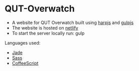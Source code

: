 # QUT-Overwatch
* A website for QUT Overwatch built using [harpjs](http://harpjs.com/) and [gulpjs](https://gulpjs.com/)
* The website is hosted on [netlify](https://www.netlify.com/)
* To start the server locally run: gulp

Languages used:
* [Jade](https://pugjs.org/api/getting-started.html)
* [Sass](http://sass-lang.com/)
* [CoffeeScript](http://coffeescript.org/)
